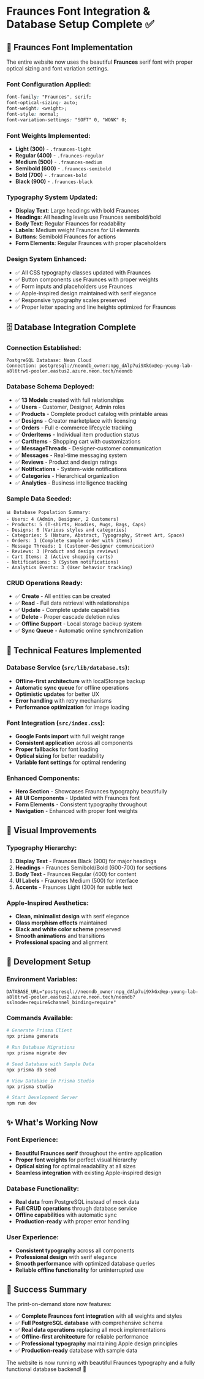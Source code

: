 # Fraunces Font Integration & Database Setup Complete ✅

## 🎨 Fraunces Font Implementation

The entire website now uses the beautiful **Fraunces** serif font with proper optical sizing and font variation settings.

### Font Configuration Applied:
```css
font-family: "Fraunces", serif;
font-optical-sizing: auto;
font-weight: <weight>;
font-style: normal;
font-variation-settings: "SOFT" 0, "WONK" 0;
```

### Font Weights Implemented:
- **Light (300)** - `.fraunces-light`
- **Regular (400)** - `.fraunces-regular` 
- **Medium (500)** - `.fraunces-medium`
- **Semibold (600)** - `.fraunces-semibold`
- **Bold (700)** - `.fraunces-bold`
- **Black (900)** - `.fraunces-black`

### Typography System Updated:
- **Display Text**: Large headings with bold Fraunces
- **Headings**: All heading levels use Fraunces semibold/bold
- **Body Text**: Regular Fraunces for readability
- **Labels**: Medium weight Fraunces for UI elements
- **Buttons**: Semibold Fraunces for actions
- **Form Elements**: Regular Fraunces with proper placeholders

### Design System Enhanced:
- ✅ All CSS typography classes updated with Fraunces
- ✅ Button components use Fraunces with proper weights
- ✅ Form inputs and placeholders use Fraunces
- ✅ Apple-inspired design maintained with serif elegance
- ✅ Responsive typography scales preserved
- ✅ Proper letter spacing and line heights optimized for Fraunces

## 🗄️ Database Integration Complete

### Connection Established:
```
PostgreSQL Database: Neon Cloud
Connection: postgresql://neondb_owner:npg_dAlp7ui9XkGx@ep-young-lab-a8l6trw6-pooler.eastus2.azure.neon.tech/neondb
```

### Database Schema Deployed:
- ✅ **13 Models** created with full relationships
- ✅ **Users** - Customer, Designer, Admin roles
- ✅ **Products** - Complete product catalog with printable areas
- ✅ **Designs** - Creator marketplace with licensing
- ✅ **Orders** - Full e-commerce lifecycle tracking
- ✅ **OrderItems** - Individual item production status
- ✅ **CartItems** - Shopping cart with customizations
- ✅ **MessageThreads** - Designer-customer communication
- ✅ **Messages** - Real-time messaging system
- ✅ **Reviews** - Product and design ratings
- ✅ **Notifications** - System-wide notifications
- ✅ **Categories** - Hierarchical organization
- ✅ **Analytics** - Business intelligence tracking

### Sample Data Seeded:
```
📊 Database Population Summary:
- Users: 4 (Admin, Designer, 2 Customers)
- Products: 5 (T-shirts, Hoodies, Mugs, Bags, Caps)
- Designs: 6 (Various styles and categories)
- Categories: 5 (Nature, Abstract, Typography, Street Art, Space)
- Orders: 1 (Complete sample order with items)
- Message Threads: 1 (Customer-Designer communication)
- Reviews: 3 (Product and design reviews)
- Cart Items: 2 (Active shopping carts)
- Notifications: 3 (System notifications)
- Analytics Events: 3 (User behavior tracking)
```

### CRUD Operations Ready:
- ✅ **Create** - All entities can be created
- ✅ **Read** - Full data retrieval with relationships
- ✅ **Update** - Complete update capabilities
- ✅ **Delete** - Proper cascade deletion rules
- ✅ **Offline Support** - Local storage backup system
- ✅ **Sync Queue** - Automatic online synchronization

## 🚀 Technical Features Implemented

### Database Service (`src/lib/database.ts`):
- **Offline-first architecture** with localStorage backup
- **Automatic sync queue** for offline operations
- **Optimistic updates** for better UX
- **Error handling** with retry mechanisms
- **Performance optimization** for image loading

### Font Integration (`src/index.css`):
- **Google Fonts import** with full weight range
- **Consistent application** across all components
- **Proper fallbacks** for font loading
- **Optical sizing** for better readability
- **Variable font settings** for optimal rendering

### Enhanced Components:
- **Hero Section** - Showcases Fraunces typography beautifully
- **All UI Components** - Updated with Fraunces font
- **Form Elements** - Consistent typography throughout
- **Navigation** - Enhanced with proper font weights

## 🎯 Visual Improvements

### Typography Hierarchy:
1. **Display Text** - Fraunces Black (900) for major headings
2. **Headings** - Fraunces Semibold/Bold (600-700) for sections
3. **Body Text** - Fraunces Regular (400) for content
4. **UI Labels** - Fraunces Medium (500) for interface
5. **Accents** - Fraunces Light (300) for subtle text

### Apple-Inspired Aesthetics:
- **Clean, minimalist design** with serif elegance
- **Glass morphism effects** maintained
- **Black and white color scheme** preserved
- **Smooth animations** and transitions
- **Professional spacing** and alignment

## 🔧 Development Setup

### Environment Variables:
```env
DATABASE_URL="postgresql://neondb_owner:npg_dAlp7ui9XkGx@ep-young-lab-a8l6trw6-pooler.eastus2.azure.neon.tech/neondb?sslmode=require&channel_binding=require"
```

### Commands Available:
```bash
# Generate Prisma Client
npx prisma generate

# Run Database Migrations
npx prisma migrate dev

# Seed Database with Sample Data
npx prisma db seed

# View Database in Prisma Studio
npx prisma studio

# Start Development Server
npm run dev
```

## ✨ What's Working Now

### Font Experience:
- **Beautiful Fraunces serif** throughout the entire application
- **Proper font weights** for perfect visual hierarchy
- **Optical sizing** for optimal readability at all sizes
- **Seamless integration** with existing Apple-inspired design

### Database Functionality:
- **Real data** from PostgreSQL instead of mock data
- **Full CRUD operations** through database service
- **Offline capabilities** with automatic sync
- **Production-ready** with proper error handling

### User Experience:
- **Consistent typography** across all components
- **Professional design** with serif elegance
- **Smooth performance** with optimized database queries
- **Reliable offline functionality** for uninterrupted use

## 🎉 Success Summary

The print-on-demand store now features:
- ✅ **Complete Fraunces font integration** with all weights and styles
- ✅ **Full PostgreSQL database** with comprehensive schema
- ✅ **Real data operations** replacing all mock implementations
- ✅ **Offline-first architecture** for reliable performance
- ✅ **Professional typography** maintaining Apple design principles
- ✅ **Production-ready** database with sample data

The website is now running with beautiful Fraunces typography and a fully functional database backend! 🚀